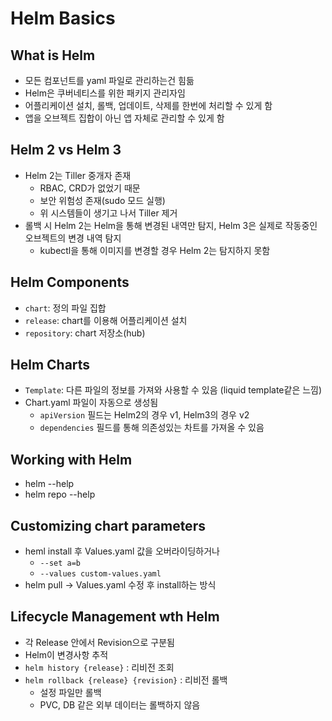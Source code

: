 # Helm Basics

## What is Helm

- 모든 컴포넌트를 yaml 파일로 관리하는건 힘듦
- Helm은 쿠버네티스를 위한 패키지 관리자임
- 어플리케이션 설치, 롤백, 업데이트, 삭제를 한번에 처리할 수 있게 함
- 앱을 오브젝트 집합이 아닌 앱 자체로 관리할 수 있게 함

## Helm 2 vs Helm 3

- Helm 2는 Tiller 중개자 존재
  - RBAC, CRD가 없었기 때문
  - 보안 위험성 존재(sudo 모드 실행)
  - 위 시스템들이 생기고 나서 Tiller 제거
- 롤백 시 Helm 2는 Helm을 통해 변경된 내역만 탐지, Helm 3은 실제로 작동중인 오브젝트의 변경 내역 탐지
  - kubectl을 통해 이미지를 변경할 경우 Helm 2는 탐지하지 못함

## Helm Components

- `chart`: 정의 파일 집합
- `release`: chart를 이용해 어플리케이션 설치
- `repository`: chart 저장소(hub)

## Helm Charts

- `Template`: 다른 파일의 정보를 가져와 사용할 수 있음 (liquid template같은 느낌)
- Chart.yaml 파일이 자동으로 생성됨
  - `apiVersion` 필드는 Helm2의 경우 v1, Helm3의 경우 v2
  - `dependencies` 필드를 통해 의존성있는 차트를 가져올 수 있음

## Working with Helm

- helm --help
- helm repo --help

## Customizing chart parameters

- heml install 후 Values.yaml 값을 오버라이딩하거나
  - `--set a=b`
  - `--values custom-values.yaml`
- helm pull -> Values.yaml 수정 후 install하는 방식

## Lifecycle Management wth Helm

- 각 Release 안에서 Revision으로 구분됨
- Helm이 변경사항 추적
- `helm history {release}` : 리비전 조회
- `helm rollback {release} {revision}` : 리비전 롤백
  - 설정 파일만 롤백
  - PVC, DB 같은 외부 데이터는 롤백하지 않음
